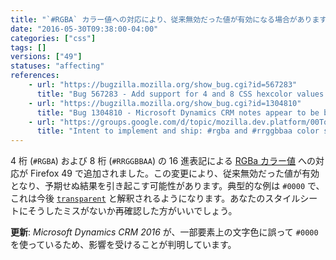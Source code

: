 ```yaml
---
title: "`#RGBA` カラー値への対応により、従来無効だった値が有効になる場合があります"
date: "2016-05-30T09:38:00-04:00"
categories: ["css"]
tags: []
versions: ["49"]
statuses: "affecting"
references:
    - url: "https://bugzilla.mozilla.org/show_bug.cgi?id=567283"
      title: "Bug 567283 - Add support for 4 and 8 CSS hexcolor values (#RRGGBBAA and #RGBA)"
    - url: "https://bugzilla.mozilla.org/show_bug.cgi?id=1304810"
      title: "Bug 1304810 - Microsoft Dynamics CRM notes appear to be blank due to #0000 rgba hex parsing"
    - url: "https://groups.google.com/d/topic/mozilla.dev.platform/00Tq2s58GwA/discussion"
      title: "Intent to implement and ship: #rgba and #rrggbbaa color syntax in CSS"
---
```

4 桁 (`#RGBA`) および 8 桁 (`#RRGGBBAA`) の 16 進表記による [RGBa カラー値](https://developer.mozilla.org/ja/docs/Web/CSS/color_value#rgba%28%29) への対応が Firefox 49 で追加されました。この変更により、従来無効だった値が有効となり、予期せぬ結果を引き起こす可能性があります。典型的な例は `#0000` で、これは今後 [`transparent`](https://developer.mozilla.org/ja/docs/Web/CSS/color_value#transparent_keyword) と解釈されるようになります。あなたのスタイルシートにそうしたミスがないか再確認した方がいいでしょう。

**更新**: *Microsoft Dynamics CRM 2016* が、一部要素上の文字色に誤って `#0000` を使っているため、影響を受けることが判明しています。
